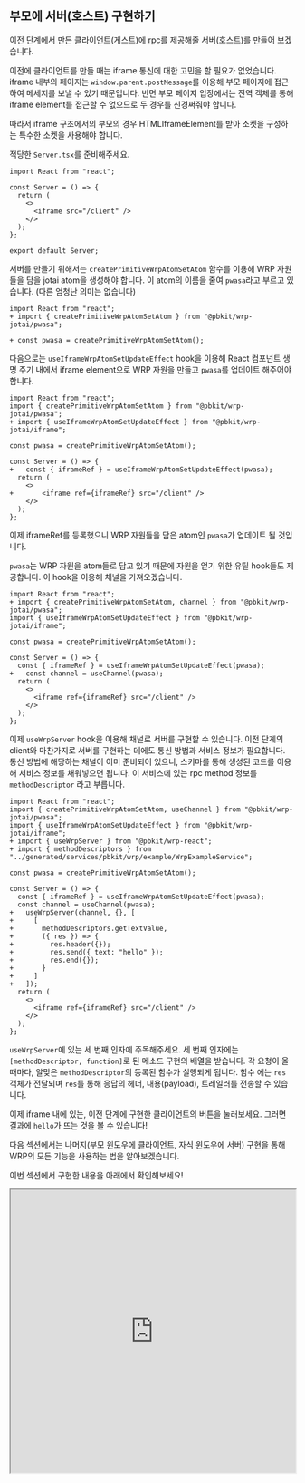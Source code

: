 ## 부모에 서버(호스트) 구현하기

이전 단계에서 만든 클라이언트(게스트)에 rpc를 제공해줄 서버(호스트)를 만들어 보겠습니다.

이전에 클라이언트를 만들 때는 iframe 통신에 대한 고민을 할 필요가 없었습니다. iframe 내부의 페이지는
`window.parent.postMessage`를 이용해 부모 페이지에 접근하여 메세지를 보낼 수 있기 때문입니다. 반면 부모 페이지
입장에서는 전역 객체를 통해 iframe element를 접근할 수 없으므로 두 경우를 신경써줘야 합니다.

따라서 iframe 구조에서의 부모의 경우 HTMLIframeElement를 받아 소켓을 구성하는 특수한 소켓을 사용해야 합니다.

적당한 `Server.tsx`를 준비해주세요.

```tsx
import React from "react";

const Server = () => {
  return (
    <>
      <iframe src="/client" />
    </>
  );
};

export default Server;
```

서버를 만들기 위해서는 `createPrimitiveWrpAtomSetAtom` 함수를 이용해 WRP 자원들을 담을 jotai atom을
생성해야 합니다. 이 atom의 이름을 줄여 `pwasa`라고 부르고 있습니다. (다른 엄청난 의미는 없습니다)

```tsx
import React from "react";
+ import { createPrimitiveWrpAtomSetAtom } from "@pbkit/wrp-jotai/pwasa";

+ const pwasa = createPrimitiveWrpAtomSetAtom();
```

다음으로는 `useIframeWrpAtomSetUpdateEffect` hook을 이용해 React 컴포넌트 생명 주기 내에서 iframe
element으로 WRP 자원을 만들고 `pwasa`를 업데이트 해주어야 합니다.

```tsx
import React from "react";
import { createPrimitiveWrpAtomSetAtom } from "@pbkit/wrp-jotai/pwasa";
+ import { useIframeWrpAtomSetUpdateEffect } from "@pbkit/wrp-jotai/iframe";

const pwasa = createPrimitiveWrpAtomSetAtom();

const Server = () => {
+   const { iframeRef } = useIframeWrpAtomSetUpdateEffect(pwasa);
  return (
    <>
+       <iframe ref={iframeRef} src="/client" />
    </>
  );
};
```

이제 iframeRef를 등록했으니 WRP 자원들을 담은 atom인 `pwasa`가 업데이트 될 것입니다.

`pwasa`는 WRP 자원을 atom들로 담고 있기 때문에 자원을 얻기 위한 유틸 hook들도 제공합니다. 이 hook을 이용해 채널을
가져오겠습니다.

```tsx
import React from "react";
+ import { createPrimitiveWrpAtomSetAtom, channel } from "@pbkit/wrp-jotai/pwasa";
import { useIframeWrpAtomSetUpdateEffect } from "@pbkit/wrp-jotai/iframe";

const pwasa = createPrimitiveWrpAtomSetAtom();

const Server = () => {
  const { iframeRef } = useIframeWrpAtomSetUpdateEffect(pwasa);
+   const channel = useChannel(pwasa);
  return (
    <>
      <iframe ref={iframeRef} src="/client" />
    </>
  );
};
```

이제 `useWrpServer` hook을 이용해 채널로 서버를 구현할 수 있습니다. 이전 단계의 client와 마찬가지로 서버를 구현하는
데에도 통신 방법과 서비스 정보가 필요합니다. 통신 방법에 해당하는 채널이 이미 준비되어 있으니, 스키마를 통해 생성된 코드를 이용해 서비스
정보를 채워넣으면 됩니다. 이 서비스에 있는 rpc method 정보를 `methodDescriptor` 라고 부릅니다.

```tsx
import React from "react";
import { createPrimitiveWrpAtomSetAtom, useChannel } from "@pbkit/wrp-jotai/pwasa";
import { useIframeWrpAtomSetUpdateEffect } from "@pbkit/wrp-jotai/iframe";
+ import { useWrpServer } from "@pbkit/wrp-react";
+ import { methodDescriptors } from "../generated/services/pbkit/wrp/example/WrpExampleService";

const pwasa = createPrimitiveWrpAtomSetAtom();

const Server = () => {
  const { iframeRef } = useIframeWrpAtomSetUpdateEffect(pwasa);
  const channel = useChannel(pwasa);
+   useWrpServer(channel, {}, [
+     [
+       methodDescriptors.getTextValue,
+       ({ res }) => {
+         res.header({});
+         res.send({ text: "hello" });
+         res.end({});
+       }
+     ]
+   ]);
  return (
    <>
      <iframe ref={iframeRef} src="/client" />
    </>
  );
};
```

`useWrpServer`에 있는 세 번째 인자에 주목해주세요. 세 번째 인자에는 `[methodDescriptor, function]`로 된
메소드 구현의 배열을 받습니다. 각 요청이 올때마다, 알맞은 `methodDescriptor`의 등록된 함수가 실행되게 됩니다. 함수 에는
`res` 객체가 전달되며 `res`를 통해 응답의 헤더, 내용(payload), 트레일러를 전송할 수 있습니다.

이제 iframe 내에 있는, 이전 단계에 구현한 클라이언트의 버튼을 눌러보세요. 그러면 결과에 `hello`가 뜨는 것을 볼 수 있습니다!

다음 섹션에서는 나머지(부모 윈도우에 클라이언트, 자식 윈도우에 서버) 구현을 통해 WRP의 모든 기능을 사용하는 법을 알아보겠습니다.

이번 섹션에서 구현한 내용을 아래에서 확인해보세요!

<iframe width="100%" height="500px" src="https://stackblitz.com/edit/nextjs-wegj6e?embed=1&file=pages/server.tsx&initialPath=%2Fserver" />
